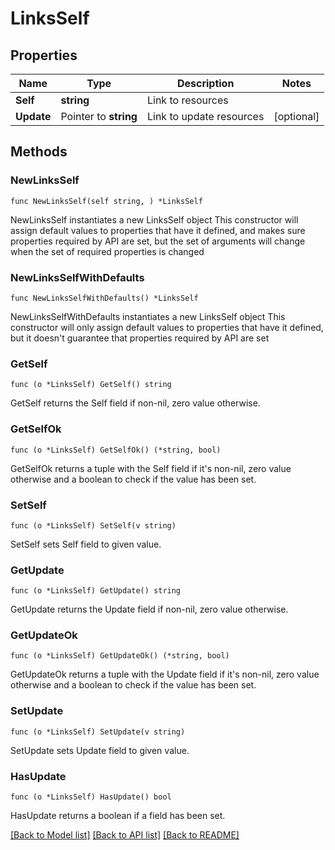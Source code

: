 # LinksSelf

## Properties

Name | Type | Description | Notes
------------ | ------------- | ------------- | -------------
**Self** | **string** | Link to resources | 
**Update** | Pointer to **string** | Link to update resources | [optional] 

## Methods

### NewLinksSelf

`func NewLinksSelf(self string, ) *LinksSelf`

NewLinksSelf instantiates a new LinksSelf object
This constructor will assign default values to properties that have it defined,
and makes sure properties required by API are set, but the set of arguments
will change when the set of required properties is changed

### NewLinksSelfWithDefaults

`func NewLinksSelfWithDefaults() *LinksSelf`

NewLinksSelfWithDefaults instantiates a new LinksSelf object
This constructor will only assign default values to properties that have it defined,
but it doesn't guarantee that properties required by API are set

### GetSelf

`func (o *LinksSelf) GetSelf() string`

GetSelf returns the Self field if non-nil, zero value otherwise.

### GetSelfOk

`func (o *LinksSelf) GetSelfOk() (*string, bool)`

GetSelfOk returns a tuple with the Self field if it's non-nil, zero value otherwise
and a boolean to check if the value has been set.

### SetSelf

`func (o *LinksSelf) SetSelf(v string)`

SetSelf sets Self field to given value.


### GetUpdate

`func (o *LinksSelf) GetUpdate() string`

GetUpdate returns the Update field if non-nil, zero value otherwise.

### GetUpdateOk

`func (o *LinksSelf) GetUpdateOk() (*string, bool)`

GetUpdateOk returns a tuple with the Update field if it's non-nil, zero value otherwise
and a boolean to check if the value has been set.

### SetUpdate

`func (o *LinksSelf) SetUpdate(v string)`

SetUpdate sets Update field to given value.

### HasUpdate

`func (o *LinksSelf) HasUpdate() bool`

HasUpdate returns a boolean if a field has been set.


[[Back to Model list]](../README.md#documentation-for-models) [[Back to API list]](../README.md#documentation-for-api-endpoints) [[Back to README]](../README.md)



